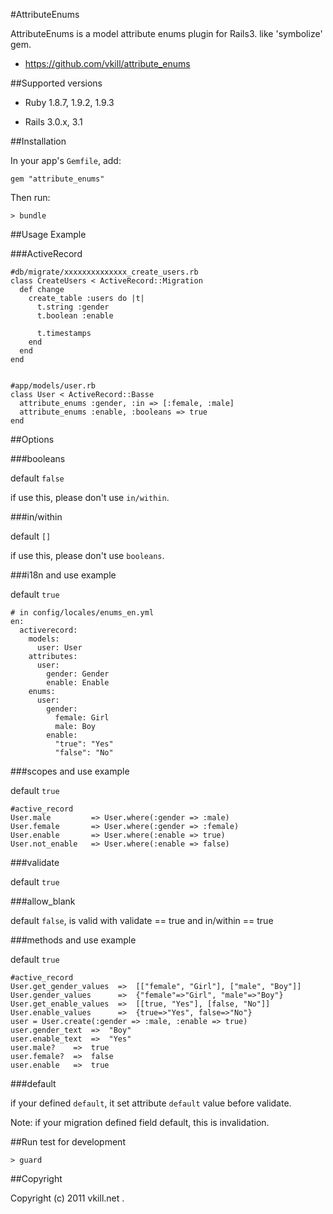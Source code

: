 #AttributeEnums

AttributeEnums is a model attribute enums plugin for Rails3. like 'symbolize' gem.

* https://github.com/vkill/attribute_enums

##Supported versions

* Ruby 1.8.7, 1.9.2, 1.9.3

* Rails 3.0.x, 3.1


##Installation

In your app's `Gemfile`, add:

    gem "attribute_enums"

Then run:

    > bundle


##Usage Example

###ActiveRecord

    #db/migrate/xxxxxxxxxxxxxx_create_users.rb
    class CreateUsers < ActiveRecord::Migration
      def change
        create_table :users do |t|
          t.string :gender
          t.boolean :enable

          t.timestamps
        end
      end
    end


    #app/models/user.rb
    class User < ActiveRecord::Basse
      attribute_enums :gender, :in => [:female, :male]
      attribute_enums :enable, :booleans => true
    end


##Options

###booleans

default `false`

if use this, please don't use `in/within`.

###in/within

default `[]`

if use this, please don't use `booleans`.

###i18n and use example

default `true`

    # in config/locales/enums_en.yml
    en:
      activerecord:
        models:
          user: User
        attributes:
          user:
            gender: Gender
            enable: Enable
        enums:
          user:
            gender:
              female: Girl
              male: Boy
            enable:
              "true": "Yes"
              "false": "No"

###scopes and use example

default `true`

    #active_record
    User.male         => User.where(:gender => :male)
    User.female       => User.where(:gender => :female)
    User.enable       => User.where(:enable => true)
    User.not_enable   => User.where(:enable => false)

###validate

default `true`

###allow_blank

default `false`, is valid with validate == true and in/within == true

###methods and use example

default `true`

    #active_record
    User.get_gender_values  =>  [["female", "Girl"], ["male", "Boy"]]
    User.gender_values      =>  {"female"=>"Girl", "male"=>"Boy"}
    User.get_enable_values  =>  [[true, "Yes"], [false, "No"]]
    User.enable_values      =>  {true=>"Yes", false=>"No"}
    user = User.create(:gender => :male, :enable => true)
    user.gender_text  =>  "Boy"
    user.enable_text  =>  "Yes"
    user.male?    =>  true
    user.female?  =>  false
    user.enable   =>  true

###default

if your defined `default`, it set attribute `default` value before validate.

Note: if your migration defined field default, this is invalidation.


##Run test for development

    > guard


##Copyright

Copyright (c) 2011 vkill.net .

